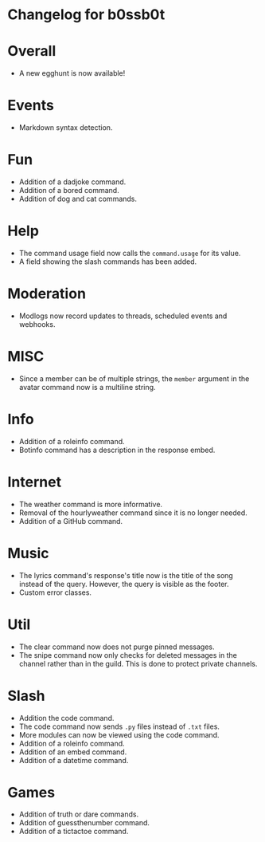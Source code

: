 # Changelog for b0ssb0t #

# Overall #
+ A new egghunt is now available!

# Events #
+ Markdown syntax detection.

# Fun #
+ Addition of a dadjoke command.
+ Addition of a bored command.
+ Addition of dog and cat commands.

# Help #
+ The command usage field now calls the `command.usage` for its value.
+ A field showing the slash commands has been added.

# Moderation #
+ Modlogs now record updates to threads, scheduled events and webhooks.

# MISC #
+ Since a member can be of multiple strings, the `member` argument in the avatar command now is a multiline string.

# Info #
+ Addition of a roleinfo command.
+ Botinfo command has a description in the response embed.

# Internet #
+ The weather command is more informative.
+ Removal of the hourlyweather command since it is no longer needed.
+ Addition of a GitHub command.

# Music #
+ The lyrics command's response's title now is the title of the song instead of the query. However, the query is visible as the footer.
+ Custom error classes.

# Util #
+ The clear command now does not purge pinned messages.
+ The snipe command now only checks for deleted messages in the channel rather than in the guild. This is done to protect private channels. 

# Slash #
+ Addition the code command.
+ The code command now sends `.py` files instead of `.txt` files.
+ More modules can now be viewed using the code command.
+ Addition of a roleinfo command.
+ Addition of an embed command.
+ Addition of a datetime command.

# Games #
+ Addition of truth or dare commands.
+ Addition of guessthenumber command.
+ Addition of a tictactoe command.
